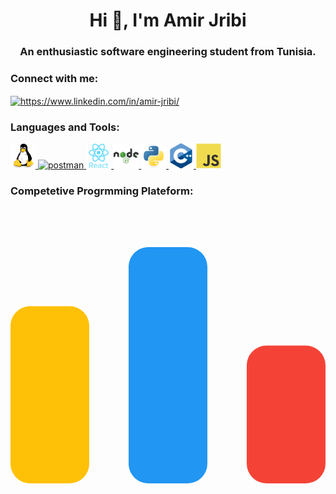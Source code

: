 <h1 align="center">Hi 👋, I'm Amir Jribi</h1>
<h3 align="center">An enthusiastic software engineering student from Tunisia.</h3>

<h3 align="left">Connect with me:</h3>
<p align="left">
<a href="https://www.linkedin.com/in/amir-jribi/" target="blank"><img align="center" src="https://raw.githubusercontent.com/rahuldkjain/github-profile-readme-generator/master/src/images/icons/Social/linked-in-alt.svg" alt="https://www.linkedin.com/in/amir-jribi/" height="30" width="40" /></a>
</p>

<h3 align="left">Languages and Tools:</h3>
<p align="left">
  <a href="https://www.linux.org/" target="_blank" rel="noreferrer">
    <img src="https://raw.githubusercontent.com/devicons/devicon/master/icons/linux/linux-original.svg" alt="linux" width="40" height="40"/>
  </a>
  <a href="https://postman.com" target="_blank" rel="noreferrer">
    <img src="https://www.vectorlogo.zone/logos/getpostman/getpostman-icon.svg" alt="postman" width="40" height="40"/>
  </a>
  <a href="https://reactjs.org/" target="_blank" rel="noreferrer">
    <img src="https://raw.githubusercontent.com/devicons/devicon/master/icons/react/react-original-wordmark.svg" alt="react" width="40" height="40"/>
  </a>
  <a href="https://nodejs.org/" target="_blank" rel="noreferrer">
    <img src="https://raw.githubusercontent.com/devicons/devicon/master/icons/nodejs/nodejs-original-wordmark.svg" alt="nodejs" width="40" height="40"/>
  </a>
  <a href="https://www.python.org" target="_blank" rel="noreferrer">
    <img src="https://raw.githubusercontent.com/devicons/devicon/master/icons/python/python-original.svg" alt="python" width="40" height="40"/>
  </a>
  <a href="https://www.w3schools.com/cpp/" target="_blank" rel="noreferrer">
    <img src="https://raw.githubusercontent.com/devicons/devicon/master/icons/cplusplus/cplusplus-original.svg" alt="cplusplus" width="40" height="40"/>
  </a>
  <a href="https://www.javascript.com/" target="_blank" rel="noreferrer">
    <img src="https://raw.githubusercontent.com/devicons/devicon/master/icons/javascript/javascript-original.svg" alt="javascript" width="40" height="40"/>
  </a>
</p>
<h3 align="left">Competetive Progrmming Plateform:</h3>
<p>
<!-- <a href="https://codeforces.com/profile/Bouttouwa" target="_blank"> -->
    <svg xmlns="http://www.w3.org/2000/svg" viewBox="0 0 24 24" id="code-forces">
        <path fill="#F44336" d="M24 19.5V12a1.5 1.5 0 0 0-1.5-1.5h-3A1.5 1.5 0 0 0 18 12v7.5a1.5 1.5 0 0 0 1.5 1.5h3a1.5 1.5 0 0 0 1.5-1.5z"></path>
        <path fill="#2196F3" d="M13.5 21a1.5 1.5 0 0 0 1.5-1.5v-15A1.5 1.5 0 0 0 13.5 3h-3C9.673 3 9 3.672 9 4.5v15c0 .828.673 1.5 1.5 1.5h3z"></path>
        <path fill="#FFC107" d="M0 19.5c0 .828.673 1.5 1.5 1.5h3A1.5 1.5 0 0 0 6 19.5V9a1.5 1.5 0 0 0-1.5-1.5h-3C.673 7.5 0 8.172 0 9v10.5z"></path>
    </svg>
<!-- </a> -->

</p>

